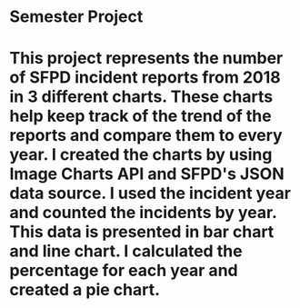 # Semester Project
# This project represents the number of SFPD incident reports from 2018 in 3 different charts. These charts help keep track of the trend of the reports and compare them to every year. I created the charts by using Image Charts API and SFPD's JSON data source. I used the incident year and counted the incidents by year. This data is presented in bar chart and line chart. I calculated the percentage for each year and created a pie chart. 
